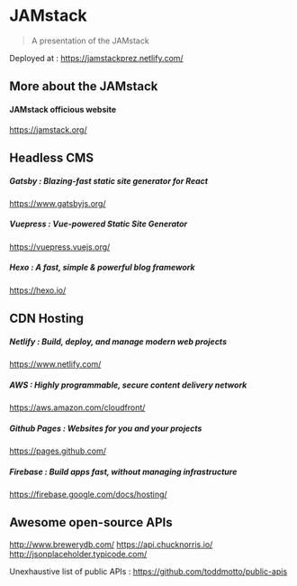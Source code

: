 # JAMstack

> A presentation of the JAMstack

Deployed at : https://jamstackprez.netlify.com/




## More about the JAMstack

#### JAMstack officious website 
https://jamstack.org/ 


## Headless CMS

##### Gatsby : Blazing-fast static site generator for React
https://www.gatsbyjs.org/

##### Vuepress : Vue-powered Static Site Generator
https://vuepress.vuejs.org/

##### Hexo : A fast, simple & powerful blog framework
https://hexo.io/


## CDN Hosting

##### Netlify : Build, deploy, and manage modern web projects 
https://www.netlify.com/

##### AWS : Highly programmable, secure content delivery network
https://aws.amazon.com/cloudfront/

##### Github Pages : Websites for you and your projects
https://pages.github.com/

##### Firebase : Build apps fast, without managing infrastructure
https://firebase.google.com/docs/hosting/


## Awesome open-source APIs

http://www.brewerydb.com/
https://api.chucknorris.io/
http://jsonplaceholder.typicode.com/

Unexhaustive list of public APIs : https://github.com/toddmotto/public-apis
 

